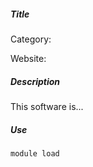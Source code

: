 ##### Title

Category:

Website:

##### Description

This software is...

##### Use

    module load
